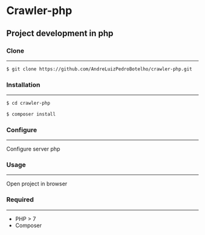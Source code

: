 # Crawler-php

## Project development in php

### Clone

---

```sh
$ git clone https://github.com/AndreLuizPedroBotelho/crawler-php.git
```

### Installation

---

```sh
$ cd crawler-php

$ composer install
```

### Configure

---

Configure server php

### Usage

---

Open project in browser

### Required

---

- PHP > 7
- Composer
